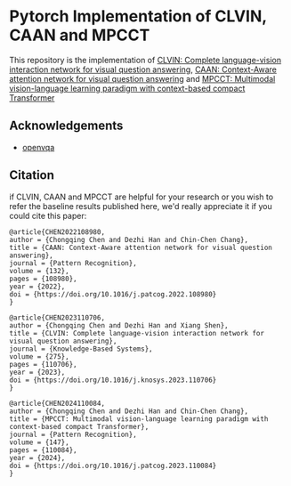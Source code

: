 # Pytorch Implementation of CLVIN, CAAN and MPCCT
This repository is the implementation of [CLVIN: Complete language-vision interaction network for visual question answering](https://doi.org/10.1016/j.knosys.2023.110706), [CAAN: Context-Aware attention network for visual question answering](https://doi.org/10.1016/j.patcog.2022.108980) and [MPCCT: Multimodal vision-language learning paradigm with context-based compact Transformer](https://doi.org/10.1016/j.patcog.2023.110084)

## Acknowledgements
- [openvqa](https://github.com/MILVLG/openvqa)

## Citation
if CLVIN, CAAN and MPCCT are helpful for your research or you wish to refer the baseline results published here, we'd really appreciate it if you could cite this paper:
```
@article{CHEN2022108980,
author = {Chongqing Chen and Dezhi Han and Chin-Chen Chang},
title = {CAAN: Context-Aware attention network for visual question answering},
journal = {Pattern Recognition},
volume = {132},
pages = {108980},
year = {2022},
doi = {https://doi.org/10.1016/j.patcog.2022.108980}
}
```
```
@article{CHEN2023110706,
author = {Chongqing Chen and Dezhi Han and Xiang Shen},
title = {CLVIN: Complete language-vision interaction network for visual question answering},
journal = {Knowledge-Based Systems},
volume = {275},
pages = {110706},
year = {2023},
doi = {https://doi.org/10.1016/j.knosys.2023.110706}
}
```
```
@article{CHEN2024110084,
author = {Chongqing Chen and Dezhi Han and Chin-Chen Chang},
title = {MPCCT: Multimodal vision-language learning paradigm with context-based compact Transformer},
journal = {Pattern Recognition},
volume = {147},
pages = {110084},
year = {2024},
doi = {https://doi.org/10.1016/j.patcog.2023.110084}
}
```
